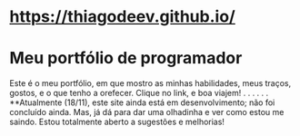 
# https://thiagodeev.github.io/

<h1>Meu portfólio de programador</h1>

Este é o meu portfólio, em que mostro as minhas habilidades, meus traços, gostos, e o que tenho a orefecer.
Clique no link, e boa viajem!
.
.
.
.
.
.
**Atualmente (18/11), este site ainda está em desenvolvimento; não foi concluído ainda.
Mas, já dá para dar uma olhadinha e ver como estou me saindo. Estou totalmente aberto a sugestões e melhorias!
